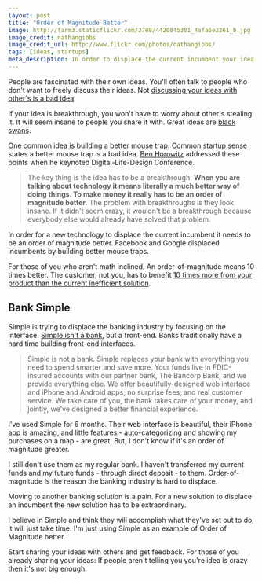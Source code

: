 ```yaml
---
layout: post
title: "Order of Magnitude Better"
image: http://farm3.staticflickr.com/2708/4420845301_4afa6e2261_b.jpg
image_credit: nathangibbs
image_credit_url: http://www.flickr.com/photos/nathangibbs/
tags: [ideas, startups]
meta_description: In order to displace the current incumbent your idea needs to be an order of mangitude better than what the incumbent has.
---
```


People are fascinated with their own ideas. You'll often talk to people who don't want to freely discuss their ideas. Not [discussing your ideas with other's is a bad idea][3].

If your idea is breakthrough, you won't have to worry about other's stealing it. It will seem insane to people you share it with. Great ideas are [black swans][4].

One common idea is building a better mouse trap. Common startup sense states a better mouse trap is a bad idea. [Ben Horowitz][2] addressed these points when he keynoted Digital-Life-Design Conference.

> The key thing is the idea has to be a breakthrough. __When you are talking about technology it means literally a much better way of doing things. To make money it really has to be an order of magnitude better.__ The problem with breakthroughs is they look insane. If it didn't seem crazy, it wouldn't be a breakthrough because everybody else would already have solved that problem.

In order for a new technology to displace the current incumbent it needs to be an order of magnitude better. Facebook and Google  displaced incumbents by building better mouse traps.

For those of you who aren't math inclined, An order-of-magnitude means 10 times better. The customer, not you, has to benefit [10 times more from your product than the current inefficient solution][5].

## Bank Simple

Simple is trying to displace the banking industry by focusing on the interface. [Simple isn't a bank][1], but a front-end. Banks traditionally have a hard time building front-end interfaces.

> Simple is not a bank. Simple replaces your bank with everything you need to spend smarter and save more. Your funds live in FDIC-insured accounts with our partner bank, The Bancorp Bank, and we provide everything else.
> We offer beautifully-designed web interface and iPhone and Android apps, no surprise fees, and real customer service.
> We take care of you, the bank takes care of your money, and jointly, we've designed a better financial experience.  

I've used Simple for 6 months. Their web interface is beautiful, their iPhone app is amazing, and little features - auto-categorizing and showing my purchases on a map - are great. But, I don't know if it's an order of magnitude greater. 

I still don't use them as my regular bank. I haven't transferred my current funds and my future funds - through direct deposit - to them. Order-of-magnitude is the reason the banking industry is hard to displace.

Moving to another banking solution is a pain. For a new solution to displace an incumbent the new solution has to be extraordinary.

I believe in Simple and think they will accomplish what they've set out to do, it will just take time. I'm just using Simple as an example of Order of Magnitude better.

Start sharing your ideas with others and get feedback. For those of you already sharing your ideas: If people aren't telling you you're idea is crazy then it's not big enough.

[1]: https://www.simple.com/faq/
[2]: http://blogs.wsj.com/tech-europe/2013/01/21/investing-in-crazy-ideas-for-tiny-markets/
[3]: /2012/12/enable-comments-on-your-blog
[4]: http://en.wikipedia.org/wiki/Black_swan_theory
[5]: /2012/12/the-problem-you-solve
